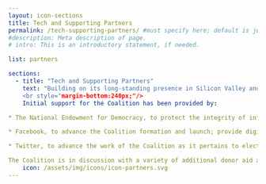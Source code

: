 ```yaml
---
layout: icon-sections
title: Tech and Supporting Partners
permalink: /tech-supporting-partners/ #must specify here; default is just [filename].html.
#description: Meta description of page.
# intro: This is an introductory statement, if needed.

list: partners

sections:
  - title: "Tech and Supporting Partners"
    text: "Building on its long-standing presence in Silicon Valley and its work in the democracy community, the National Democratic Institute (NDI) is leading the initiative to organize the Coalition. NDI is supported in this effort by the International Republican Institute (IRI), as well as the organizations of many of the Advisory Board members.
	<br style="margin-bottom:240px;"/>
	Initial support for the Coalition has been provided by:

* The National Endowment for Democracy, to protect the integrity of information in elections

* Facebook, to advance the Coalition formation and launch; provide digital disinformation research; strengthen Coalition engagement in key 2018 global elections; live-stream candidate debates; develop tools and best practices to combat disinformation in upcoming elections; and assess cybersecurity vulnerabilities among democratic political campaigns and organizations

* Twitter, to advance the work of the Coalition as it pertains to elections and civic engagement

The Coalition is in discussion with a variety of additional donor aid agencies, philanthropic foundations, and tech industry actors regarding partnership with the Coalition. "
    icon: /assets/img/icons/icon-partners.svg
---
```

